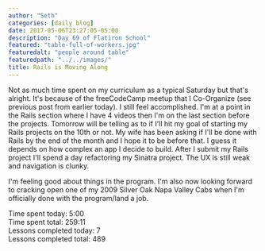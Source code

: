 ```yaml
---
author: "Seth"
categories: [daily blog]
date: 2017-05-06T23:27:05-05:00
description: "Day 69 of Flatiron School"
featured: "table-full-of-workers.jpg"
featuredalt: "people around table"
featuredpath: "../../images/"
title: Rails is Moving Along
---
```


Not as much time spent on my curriculum as a typical Saturday but that's alright. It's because of the freeCodeCamp meetup that I Co-Organize (see previous post from earlier today). I still feel accomplished. I'm at a point in the Rails section where I have 4 videos then I'm on the last section before the projects. Tomorrow will be telling as to if I'll hit my goal of starting my Rails projects on the 10th or not. My wife has been asking if I'll be done with Rails by the end of the month and I hope it to be before that. I guess it depends on how complex an app I decide to build. After I submit my Rails project I'll spend a day refactoring my Sinatra project. The UX is still weak and navigation is clunky.

I'm feeling good about things in the program. I'm also now looking forward to cracking open one of my 2009 Silver Oak Napa Valley Cabs when I'm officially done with the program/land a job.

Time spent today: 5:00  
Time spent total: 259:11  
Lessons completed today: 7  
Lessons completed total: 489
